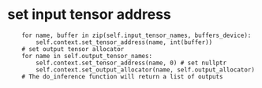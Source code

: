  # set input tensor address
        for name, buffer in zip(self.input_tensor_names, buffers_device):
            self.context.set_tensor_address(name, int(buffer))
        # set output tensor allocator
        for name in self.output_tensor_names:
            self.context.set_tensor_address(name, 0) # set nullptr
            self.context.set_output_allocator(name, self.output_allocator)
        # The do_inference function will return a list of outputs
